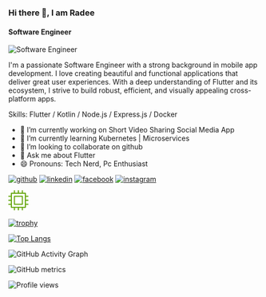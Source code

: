### Hi there 👋, I am Radee
#### Software Engineer
![Software Engineer](https://media.licdn.com/dms/image/D4D16AQHOPB4L6QFWZQ/profile-displaybackgroundimage-shrink_350_1400/0/1686204173379?e=1691625600&v=beta&t=tMohZwnP7EyjHPBrcrEcKbC7O5JCLJro2IF1yeldoCo)

 I'm a passionate Software Engineer with a strong background in mobile app development. I love creating beautiful and functional applications that deliver great user experiences. With a deep understanding of Flutter and its ecosystem, I strive to build robust, efficient, and visually appealing cross-platform apps.

Skills: Flutter / Kotlin / Node.js / Express.js / Docker

- 🔭 I’m currently working on Short Video Sharing Social Media App 
- 🌱 I’m currently learning Kubernetes | Microservices 
- 👯 I’m looking to collaborate on github 
- 💬 Ask me about Flutter 
- 😄 Pronouns: Tech Nerd, Pc Enthusiast   


[<img src='https://cdn.jsdelivr.net/npm/simple-icons@3.0.1/icons/github.svg' alt='github' height='40'>](https://github.com/radeekhan)  [<img src='https://cdn.jsdelivr.net/npm/simple-icons@3.0.1/icons/linkedin.svg' alt='linkedin' height='40'>](https://www.linkedin.com/in/radee-jamil-khan-0323b322b/)  [<img src='https://cdn.jsdelivr.net/npm/simple-icons@3.0.1/icons/facebook.svg' alt='facebook' height='40'>](https://www.facebook.com/radee.khan)  [<img src='https://cdn.jsdelivr.net/npm/simple-icons@3.0.1/icons/instagram.svg' alt='instagram' height='40'>](https://www.instagram.com/radeekhan/)  

<a href='https://docs.github.com/en/developers'><img src='https://raw.githubusercontent.com/acervenky/animated-github-badges/master/assets/devbadge.gif' width='40' height='40'></a> 

[![trophy](https://github-profile-trophy.vercel.app/?username=radeekhan)](https://github.com/ryo-ma/github-profile-trophy)

[![Top Langs](https://github-readme-stats.vercel.app/api/top-langs/?username=radeekhan)](https://github.com/anuraghazra/github-readme-stats)

![GitHub Activity Graph](https://activity-graph.herokuapp.com/graph?username=radeekhan)  

![GitHub metrics](https://metrics.lecoq.io/radeekhan)  

![Profile views](https://gpvc.arturio.dev/radeekhan)  
